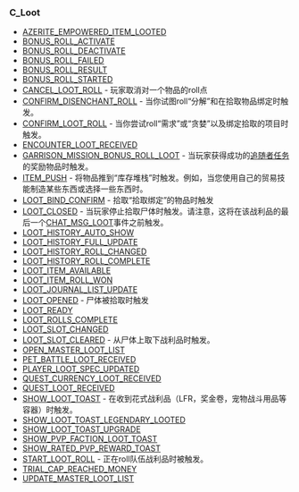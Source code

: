 ### C\_Loot

* [AZERITE\_EMPOWERED\_ITEM\_LOOTED](https://wow.gamepedia.com/AZERITE_EMPOWERED_ITEM_LOOTED)
* [BONUS\_ROLL\_ACTIVATE](https://wow.gamepedia.com/BONUS_ROLL_ACTIVATE)
* [BONUS\_ROLL\_DEACTIVATE](https://wow.gamepedia.com/BONUS_ROLL_DEACTIVATE)
* [BONUS\_ROLL\_FAILED](https://wow.gamepedia.com/BONUS_ROLL_FAILED)
* [BONUS\_ROLL\_RESULT](https://wow.gamepedia.com/BONUS_ROLL_RESULT)
* [BONUS\_ROLL\_STARTED](https://wow.gamepedia.com/BONUS_ROLL_STARTED)
* [CANCEL\_LOOT\_ROLL](https://wow.gamepedia.com/CANCEL_LOOT_ROLL) - 玩家取消对一个物品的roll点
* [CONFIRM\_DISENCHANT\_ROLL](https://wow.gamepedia.com/CONFIRM_DISENCHANT_ROLL) - 当你试图roll“分解”和在拾取物品绑定时触发。
* [CONFIRM\_LOOT\_ROLL](https://wow.gamepedia.com/CONFIRM_LOOT_ROLL) - 当你尝试roll“需求”或“贪婪”以及绑定拾取的项目时触发。
* [ENCOUNTER\_LOOT\_RECEIVED](https://wow.gamepedia.com/ENCOUNTER_LOOT_RECEIVED)
* [GARRISON\_MISSION\_BONUS\_ROLL\_LOOT](https://wow.gamepedia.com/GARRISON_MISSION_BONUS_ROLL_LOOT) - 当玩家获得成功的[追随者任务](https://wow.gamepedia.com/Garrison_Missions)的奖励物品时触发。
* [ITEM\_PUSH](https://wow.gamepedia.com/ITEM_PUSH) - 将物品推到“库存堆栈”时触发。例如，当您使用自己的贸易技能制造某些东西或选择一些东西时。
* [LOOT\_BIND\_CONFIRM](https://wow.gamepedia.com/LOOT_BIND_CONFIRM) - 拾取“拾取绑定”的物品时触发
* [LOOT\_CLOSED](https://wow.gamepedia.com/LOOT_CLOSED) - 当玩家停止拾取尸体时触发。请注意，这将在该战利品的最后一个[CHAT\_MSG\_LOOT](https://wow.gamepedia.com/CHAT_MSG_LOOT)事件之前触发。
* [LOOT\_HISTORY\_AUTO\_SHOW](https://wow.gamepedia.com/LOOT_HISTORY_AUTO_SHOW)
* [LOOT\_HISTORY\_FULL\_UPDATE](https://wow.gamepedia.com/LOOT_HISTORY_FULL_UPDATE)
* [LOOT\_HISTORY\_ROLL\_CHANGED](https://wow.gamepedia.com/LOOT_HISTORY_ROLL_CHANGED)
* [LOOT\_HISTORY\_ROLL\_COMPLETE](https://wow.gamepedia.com/LOOT_HISTORY_ROLL_COMPLETE)
* [LOOT\_ITEM\_AVAILABLE](https://wow.gamepedia.com/LOOT_ITEM_AVAILABLE)
* [LOOT\_ITEM\_ROLL\_WON](https://wow.gamepedia.com/LOOT_ITEM_ROLL_WON)
* [LOOT\_JOURNAL\_LIST\_UPDATE](https://wow.gamepedia.com/LOOT_JOURNAL_LIST_UPDATE)
* [LOOT\_OPENED](https://wow.gamepedia.com/LOOT_OPENED) - 尸体被拾取时触发
* [LOOT\_READY](https://wow.gamepedia.com/LOOT_READY)
* [LOOT\_ROLLS\_COMPLETE](https://wow.gamepedia.com/LOOT_ROLLS_COMPLETE)
* [LOOT\_SLOT\_CHANGED](https://wow.gamepedia.com/LOOT_SLOT_CHANGED)
* [LOOT\_SLOT\_CLEARED](https://wow.gamepedia.com/LOOT_SLOT_CLEARED) - 从尸体上取下战利品时触发。
* [OPEN\_MASTER\_LOOT\_LIST](https://wow.gamepedia.com/OPEN_MASTER_LOOT_LIST)
* [PET\_BATTLE\_LOOT\_RECEIVED](https://wow.gamepedia.com/PET_BATTLE_LOOT_RECEIVED)
* [PLAYER\_LOOT\_SPEC\_UPDATED](https://wow.gamepedia.com/PLAYER_LOOT_SPEC_UPDATED)
* [QUEST\_CURRENCY\_LOOT\_RECEIVED](https://wow.gamepedia.com/QUEST_CURRENCY_LOOT_RECEIVED)
* [QUEST\_LOOT\_RECEIVED](https://wow.gamepedia.com/QUEST_LOOT_RECEIVED)
* [SHOW\_LOOT\_TOAST](https://wow.gamepedia.com/SHOW_LOOT_TOAST) - 在收到花式战利品（LFR，奖金卷，宠物战斗用品等容器）时触发。
* [SHOW\_LOOT\_TOAST\_LEGENDARY\_LOOTED](https://wow.gamepedia.com/SHOW_LOOT_TOAST_LEGENDARY_LOOTED)
* [SHOW\_LOOT\_TOAST\_UPGRADE](https://wow.gamepedia.com/SHOW_LOOT_TOAST_UPGRADE)
* [SHOW\_PVP\_FACTION\_LOOT\_TOAST](https://wow.gamepedia.com/SHOW_PVP_FACTION_LOOT_TOAST)
* [SHOW\_RATED\_PVP\_REWARD\_TOAST](https://wow.gamepedia.com/SHOW_RATED_PVP_REWARD_TOAST)
* [START\_LOOT\_ROLL](https://wow.gamepedia.com/START_LOOT_ROLL) - 正在roll队伍战利品时被触发。
* [TRIAL\_CAP\_REACHED\_MONEY](https://wow.gamepedia.com/TRIAL_CAP_REACHED_MONEY)
* [UPDATE\_MASTER\_LOOT\_LIST](https://wow.gamepedia.com/UPDATE_MASTER_LOOT_LIST)




